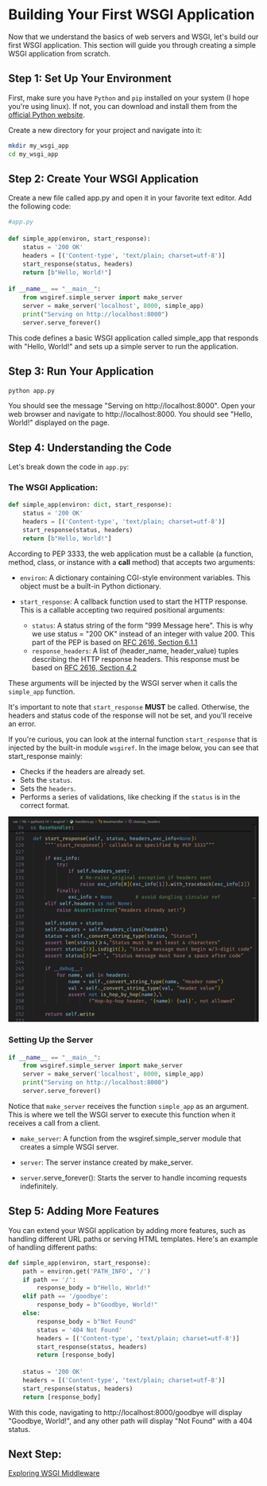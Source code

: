# Building Your First WSGI Application

Now that we understand the basics of web servers and WSGI, let's build our first WSGI application. This section will guide you through creating a simple WSGI application from scratch.

## Step 1: Set Up Your Environment
First, make sure you have `Python` and `pip` installed on your system (I hope you're using linux). If not, you can download and install them from the [official Python website](https://www.python.org/downloads/).

Create a new directory for your project and navigate into it:

```bash
mkdir my_wsgi_app
cd my_wsgi_app
```

## Step 2: Create Your WSGI Application

Create a new file called app.py and open it in your favorite text editor. Add the following code:

```python
#app.py

def simple_app(environ, start_response):
    status = '200 OK'
    headers = [('Content-type', 'text/plain; charset=utf-8')]
    start_response(status, headers)
    return [b"Hello, World!"]

if __name__ == "__main__":
    from wsgiref.simple_server import make_server
    server = make_server('localhost', 8000, simple_app)
    print("Serving on http://localhost:8000")
    server.serve_forever()
```
This code defines a basic WSGI application called simple_app that responds with "Hello, World!" and sets up a simple server to run the application.

## Step 3: Run Your Application

```bash
python app.py
```

You should see the message "Serving on http://localhost:8000". Open your web browser and navigate to http://localhost:8000. You should see "Hello, World!" displayed on the page.

## Step 4: Understanding the Code

Let's break down the code in `app.py`:

### The WSGI Application:
```python
def simple_app(environ: dict, start_response):
    status = '200 OK'
    headers = [('Content-type', 'text/plain; charset=utf-8')]
    start_response(status, headers)
    return [b"Hello, World!"]
```

According to PEP 3333, the web application must be a callable (a function, method, class, or instance with a __call__ method) that accepts two arguments:

* `environ`: A dictionary containing CGI-style environment variables. This object must be a built-in Python dictionary.

* `start_response`: A callback function used to start the HTTP response. This is a callable accepting two required positional arguments:

    * `status`:  A status string of the form "999 Message here". This is why we use status = "200 OK" instead of an integer with value 200. This part of the PEP is based on [RFC 2616, Section 6.1.1 ](https://datatracker.ietf.org/doc/html/rfc2616.html#autoid-45)
    * `response_headers`:  A list of (header_name, header_value) tuples describing the HTTP response headers. This response must be based on [RFC 2616, Section 4.2](https://datatracker.ietf.org/doc/html/rfc2616.html#autoid-33)

These arguments will be injected by the WSGI server when it calls the `simple_app` function.

It's important to note that `start_response` **MUST** be called. Otherwise, the headers and status code of the response will not be set, and you'll receive an error.

If you're curious, you can look at the internal function `start_response` that is injected by the built-in module `wsgiref`. In the image below, you can see that start_response mainly:
 * Checks if the headers are already set.
 * Sets the `status`. 
 * Sets the `headers`. 
 * Performs a series of validations, like checking if the `status` is in the correct format.

 ![Image the start_response function](./assets/images/wsgiref-bultin-code-start-response.png "start response function")


### Setting Up the Server
```python
if __name__ == "__main__":
    from wsgiref.simple_server import make_server
    server = make_server('localhost', 8000, simple_app)
    print("Serving on http://localhost:8000")
    server.serve_forever()
```

Notice that `make_server` receives the function `simple_app` as an argument. This is where we tell the WSGI server to execute this function when it receives a call from a client.

* `make_server`: A function from the wsgiref.simple_server module that creates a simple WSGI server.

* `server`: The server instance created by make_server.

* `server`.serve_forever(): Starts the server to handle incoming requests indefinitely.


## Step 5: Adding More Features

You can extend your WSGI application by adding more features, such as handling different URL paths or serving HTML templates. Here's an example of handling different paths:

```python
def simple_app(environ, start_response):
    path = environ.get('PATH_INFO', '/')
    if path == '/':
        response_body = b"Hello, World!"
    elif path == '/goodbye':
        response_body = b"Goodbye, World!"
    else:
        response_body = b"Not Found"
        status = '404 Not Found'
        headers = [('Content-type', 'text/plain; charset=utf-8')]
        start_response(status, headers)
        return [response_body]

    status = '200 OK'
    headers = [('Content-type', 'text/plain; charset=utf-8')]
    start_response(status, headers)
    return [response_body]
``` 

With this code, navigating to http://localhost:8000/goodbye will display "Goodbye, World!", and any other path will display "Not Found" with a 404 status.

## Next Step:
[Exploring WSGI Middleware](./wsgi-middleware.md)

